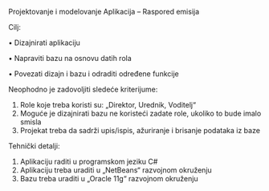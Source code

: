 Projektovanje i modelovanje
Aplikacija – Raspored emisija

Cilj:

•	Dizajnirati aplikaciju

•	Napraviti bazu na osnovu datih rola

•	Povezati dizajn i bazu i odraditi određene funkcije

Neophodno je zadovoljiti sledeće kriterijume:

1.	Role koje treba koristi su: „Direktor, Urednik, Voditelj“
2.	Moguće je dizajnirati bazu ne koristeći zadate role, ukoliko to bude imalo smisla
3.	Projekat treba da sadrži upis/ispis, ažuriranje i brisanje podataka iz baze

Tehnički detalji:

1.  Aplikaciju raditi u programskom jeziku C#
2.	Aplikaciju treba uraditi u „NetBeans“ razvojnom okruženju
3.	Bazu treba uraditi u „Oracle 11g“ razvojnom okruženju
